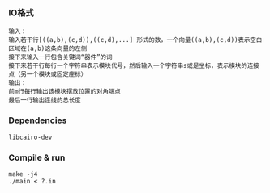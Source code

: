 ### IO格式

```
输入：
输入若干行[((a,b),(c,d)),((c,d),...] 形式的数，一个向量((a,b),(c,d))表示空白区域在(a,b)这条向量的左侧
接下来输入一行包含关键词“器件”的词
接下来若干行每行一个字符串表示模块代号，然后输入一个字符串s或是坐标，表示模块的连接点（另一个模块或固定座标）
输出：
前m行每行输出该模块摆放位置的对角端点
最后一行输出连线的总长度
```

### Dependencies
```
libcairo-dev
```

### Compile & run
```
make -j4
./main < ?.in
```
